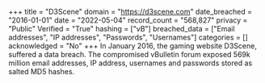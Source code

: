 +++
title = "D3Scene"
domain = "https://d3scene.com"
date_breached = "2016-01-01"
date = "2022-05-04"
record_count = "568,827"
privacy = "Public"
Verified = "True"
hashing = ["vB"]
breached_data = ["Email addresses", "IP addresses", "Passwords", "Usernames"]
categories = []
acknowledged = "No"
+++
In January 2016, the gaming website D3Scene, suffered a data breach. The compromised vBulletin forum exposed 569k million email addresses, IP address, usernames and passwords stored as salted MD5 hashes.

